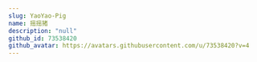 ```yaml
---
slug: YaoYao-Pig
name: 摇摇猪
description: "null"
github_id: 73538420
github_avatar: https://avatars.githubusercontent.com/u/73538420?v=4
---
```



